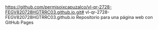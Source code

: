https://github.com/permisoixcapuzalco/vl-qr-2728-FEGV820728HGTRRC03.github.io.git# vl-qr-2728-FEGV820728HGTRRC03.github.io
Repositorio para una página web con GitHub Pages
